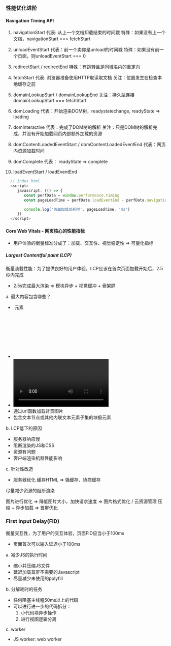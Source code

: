 ### 性能优化进阶
#### Navigation Timing API
1. navigationStart
代表: 从上一个文档卸载结束的时间戳
特殊：如果没有上一个文档，navigationStart === fetchStart

2. unloadEventStart
代表：前一个卖你是unload的时间戳
特殊：如果没有前一个页面，则unloadEventStart === 0

3. redirectStart / redirectEnd
特殊：有跳转且是同域名内的重定向

4. fetchStart
代表: 浏览器准备使用HTTP取读取文档
关注：位置发生在检查本地缓存之前

5. domainLookupStart / domainLookupEnd
关注：持久型连接 domainLookupStart === fetchStart

6. domLoading 
代表：开始渲染DOM树，readystatechange, readyState => loading

7. domInteractive
代表：完成了DOM树的解析
关注：只是DOM树的解析完成，并没有开始加载网页内部额外加载的资源

8. domContentLoadedEventStart / domContentLoadedEventEnd
代表：网页内资源加载时间

9. domComplete
代表： readyState => complete

10. loadEventStart / loadEventEnd

```js
  // index.html
  <script>
     javascript: (() => {
        const perfData = window.performance.timing
        const pageLoadTime = perfDate.loadEventEnd - perfData.navigationStart

        console.log('页面加载总耗时', pageLoadTime, 'ms')
     })
  </script>
```

#### Core Web Vitals - 网页核心的性能指标
* 用户体验的衡量标准分成了：加载、交互性、视觉稳定性 => 可量化指标

##### Largest Contentful paint (LCP) 
衡量装载性能：为了提供良好的用户体验，LCP应该在首次页面加载开始后，2.5秒内完成
* 2.5s完成最大渲染 => 模块异步 + 视觉缓冲 + 骨架屏

a. 最大内容包含哪些？
- <img> 元素
- <svg> 元素
- <video> 元素
- 通过url函数加载背景图片
- 包含文本节点或其他内联文本元素子集的块极元素

b. LCP低下的原因
- 服务器响应慢
- 阻断渲染的JS和CSS
- 资源有问题
- 客户端渲染机器性能影响

c. 针对性改造
- 服务器优化
缓存HTML => 强缓存、协商缓存

尽量减少资源的阻断渲染

图片进行优化 => 降低图片大小，加快请求速度 => 图片格式优化 / 云资源管理
压缩 + 异步加载 => 首屏优化

### First Input Delay(FID)
衡量交互性，为了用户的交互体验，页面FID应当小于100ms
* 页面首次可以输入延迟小于100ms

a. 减少JS的执行时间
- 缩小并压缩JS文件
- 延迟加载首屏不需要的Javascript
- 尽量减少未使用的polyfill

b. 分解耗时的任务
- 任何阻塞主线程50ms以上的代码
- 可以进行进一步的代码拆分：
  1. 小代码块异步操作
  2. 进行视图逻辑分离

c. worker
- JS worker: web worker
